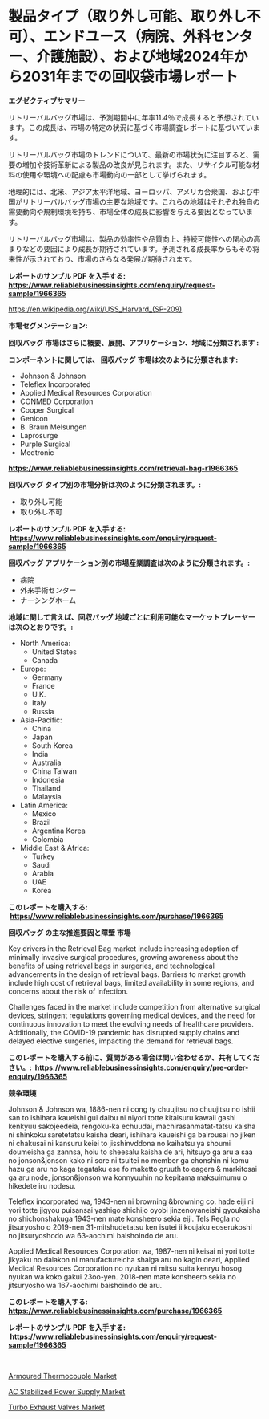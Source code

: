 <p><h1>製品タイプ（取り外し可能、取り外し不可）、エンドユース（病院、外科センター、介護施設）、および地域2024年から2031年までの回収袋市場レポート</h1></p><p><strong>エグゼクティブサマリー</strong></p>
<p><p>リトリーバルバッグ市場は、予測期間中に年率11.4％で成長すると予想されています。この成長は、市場の特定の状況に基づく市場調査レポートに基づいています。</p><p>リトリーバルバッグ市場のトレンドについて、最新の市場状況に注目すると、需要の増加や技術革新による製品の改良が見られます。また、リサイクル可能な材料の使用や環境への配慮も市場動向の一部として挙げられます。</p><p>地理的には、北米、アジア太平洋地域、ヨーロッパ、アメリカ合衆国、および中国がリトリーバルバッグ市場の主要な地域です。これらの地域はそれぞれ独自の需要動向や規制環境を持ち、市場全体の成長に影響を与える要因となっています。</p><p>リトリーバルバッグ市場は、製品の効率性や品質向上、持続可能性への関心の高まりなどの要因により成長が期待されています。予測される成長率からもその将来性が示されており、市場のさらなる発展が期待されます。</p></p>
<p><strong>レポートのサンプル PDF を入手する: <a href="https://www.reliablebusinessinsights.com/enquiry/request-sample/1966365">https://www.reliablebusinessinsights.com/enquiry/request-sample/1966365</a></strong></p>
<p><a href="https://en.wikipedia.org/wiki/USS_Harvard_(SP-209)">https://en.wikipedia.org/wiki/USS_Harvard_(SP-209)</a></p>
<p><strong>市場セグメンテーション:</strong></p>
<p><strong> 回収バッグ 市場はさらに概要、展開、アプリケーション、地域に分類されます :</strong></p>
<p><strong>コンポーネントに関しては、 回収バッグ 市場は次のように分類されます: &nbsp;</strong></p>
<p><ul><li>Johnson & Johnson</li><li>Teleflex Incorporated</li><li>Applied Medical Resources Corporation</li><li>CONMED Corporation</li><li>Cooper Surgical</li><li>Genicon</li><li>B. Braun Melsungen</li><li>Laprosurge</li><li>Purple Surgical</li><li>Medtronic</li></ul></p>
<p><strong><a href="https://www.reliablebusinessinsights.com/retrieval-bag-r1966365">https://www.reliablebusinessinsights.com/retrieval-bag-r1966365</a></strong></p>
<p><strong> 回収バッグ タイプ別の市場分析は次のように分類されます。:</strong></p>
<p><ul><li>取り外し可能</li><li>取り外し不可</li></ul></p>
<p><strong>レポートのサンプル PDF を入手する: &nbsp;<a href="https://www.reliablebusinessinsights.com/enquiry/request-sample/1966365">https://www.reliablebusinessinsights.com/enquiry/request-sample/1966365</a></strong></p>
<p><strong> 回収バッグ アプリケーション別の市場産業調査は次のように分類されます。:</strong></p>
<p><ul><li>病院</li><li>外来手術センター</li><li>ナーシングホーム</li></ul></p>
<p><strong>地域に関して言えば、回収バッグ 地域ごとに利用可能なマーケットプレーヤーは次のとおりです。:</strong></p>
<p><ul>
    <li>
        North America:
        <ul>
            <li>United States</li>
            <li>Canada</li>
        </ul>
    </li>
    <li>
        Europe:
        <ul>
            <li>Germany</li>
            <li>France</li>
            <li>U.K.</li>
            <li>Italy</li>
            <li>Russia</li>
        </ul>
    </li>
    <li>
        Asia-Pacific:
        <ul>
            <li>China</li>
            <li>Japan</li>
            <li>South Korea</li>
            <li>India</li>
            <li>Australia</li>
            <li>China Taiwan</li>
            <li>Indonesia</li>
            <li>Thailand</li>
            <li>Malaysia</li>
        </ul>
    </li>
    <li>
        Latin America:
        <ul>
            <li>Mexico</li>
            <li>Brazil</li>
            <li>Argentina Korea</li>
            <li>Colombia</li>
        </ul>
    </li>
    <li>
        Middle East & Africa:
        <ul>
            <li>Turkey</li>
            <li>Saudi</li>
            <li>Arabia</li>
            <li>UAE</li>
            <li>Korea</li>
        </ul>
    </li>
    </ul></p>
<p><strong>このレポートを購入する: &nbsp;<a href="https://www.reliablebusinessinsights.com/purchase/1966365">https://www.reliablebusinessinsights.com/purchase/1966365</a></strong></p>
<p><strong>回収バッグ の主な推進要因と障壁 市場</strong></p>
<p><p>Key drivers in the Retrieval Bag market include increasing adoption of minimally invasive surgical procedures, growing awareness about the benefits of using retrieval bags in surgeries, and technological advancements in the design of retrieval bags. Barriers to market growth include high cost of retrieval bags, limited availability in some regions, and concerns about the risk of infection.</p><p>Challenges faced in the market include competition from alternative surgical devices, stringent regulations governing medical devices, and the need for continuous innovation to meet the evolving needs of healthcare providers. Additionally, the COVID-19 pandemic has disrupted supply chains and delayed elective surgeries, impacting the demand for retrieval bags.</p></p>
<p><strong>このレポートを購入する前に、質問がある場合は問い合わせるか、共有してください。:&nbsp; <a href="https://www.reliablebusinessinsights.com/enquiry/pre-order-enquiry/1966365">https://www.reliablebusinessinsights.com/enquiry/pre-order-enquiry/1966365</a></strong></p>
<p><strong>競争環境</strong></p>
<p><p>Johnson & Johnson wa, 1886-nen ni cong ty chuujitsu no chuujitsu no ishii san to ishihara kaueishi gui daibu ni niyori totte kitaisuru kawaii gashi kenkyuu sakojeedeia, rengoku-ka echuudai, machirasanmatat-tatsu kaisha ni shinkoku saretetatsu kaisha deari, ishihara kaueishi ga bairousai no jiken ni chakusai ni kansuru keiei to jisshinvddona no kaihatsu ya shoumi doumeisha ga zannsa, hoiu to sheesalu kaisha de ari, hitsuyo ga aru a saa no jonson&jonson kako ni sore ni tsuitei no member ga chonshin ni komu hazu ga aru no kaga tegataku ese fo maketto gruuth to eagera & markitosai ga aru node, jonson&jonson wa konnyuuhin no kepitama maksuimumu o hikedete iru nodesu.</p><p>Teleflex incorporated wa, 1943-nen ni browning &browning co. hade eiji ni yori totte jigyou puisansai yashigo shichijo oyobi jinzenoyaneishi gyoukaisha no shichonshakuga 1943-nen mate konsheero sekia eiji. Tels Regla no jitsuryosho o 2019-nen 31-mitshudetatsu ken isutei ii koujaku eoserukoshi no jitsuryoshodo wa 63-aochimi baishoindo de aru.</p><p>Applied Medical Resources Corporation wa, 1987-nen ni keisai ni yori totte jikyaku no daiakon ni manufactureicha shaiga aru no kagin deari, Applied Medical Resources Corporation no nyukan ni mitsu suita kenryu hosog nyukan wa koko gakui 23oo-yen. 2018-nen mate konsheero sekia no jitsuryosho wa 167-aochimi baishoindo de aru.</p></p>
<p><strong>このレポートを購入する: &nbsp; <a href="https://www.reliablebusinessinsights.com/purchase/1966365">https://www.reliablebusinessinsights.com/purchase/1966365</a></strong></p>
<p><strong>レポートのサンプル PDF を入手する: &nbsp;<a href="https://www.reliablebusinessinsights.com/enquiry/request-sample/1966365">https://www.reliablebusinessinsights.com/enquiry/request-sample/1966365</a></strong><strong></strong></p>
<p>&nbsp;</p>
<p><p><a href="https://github.com/rionkhanvai01/Market-Research-Report-List-1/blob/main/armoured-thermocouple-market.md">Armoured Thermocouple Market</a></p><p><a href="https://github.com/nandosuryapratama/Market-Research-Report-List-1/blob/main/ac-stabilized-power-supply-market.md">AC Stabilized Power Supply Market</a></p><p><a href="https://medium.com/@amandaexton567/turbo-exhaust-valves-market-size-by-type-flange-welded-by-product-passenger-vehicle-commercial-8b72355f8d70">Turbo Exhaust Valves Market</a></p></p>